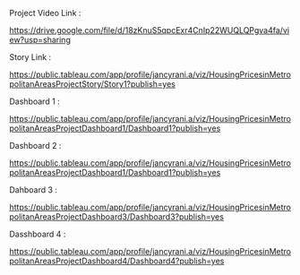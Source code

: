 Project Video Link :

https://drive.google.com/file/d/18zKnuS5qpcExr4CnIp22WUQLQPgva4fa/view?usp=sharing

Story Link :

https://public.tableau.com/app/profile/jancyrani.a/viz/HousingPricesinMetropolitanAreasProjectStory/Story1?publish=yes

Dashboard 1 :

https://public.tableau.com/app/profile/jancyrani.a/viz/HousingPricesinMetropolitanAreasProjectDashboard1/Dashboard1?publish=yes

Dashboard 2 :

https://public.tableau.com/app/profile/jancyrani.a/viz/HousingPricesinMetropolitanAreasProjectDashboard1/Dashboard1?publish=yes

Dahboard 3 :

https://public.tableau.com/app/profile/jancyrani.a/viz/HousingPricesinMetropolitanAreasProjectDashboard3/Dashboard3?publish=yes

 Dasshboard 4 :
 
  https://public.tableau.com/app/profile/jancyrani.a/viz/HousingPricesinMetropolitanAreasProjectDashboard4/Dashboard4?publish=yes                                                                                                                                                                                                                 
